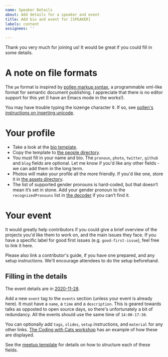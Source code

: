 ```yaml
---
name: Speaker Details
about: Add details for a speaker and event
title: Add bio and event for [SPEAKER]
labels: content
assignees: ''

---
```


Thank you very much for joining us! It would be great if you could fill in some details.

# A note on file formats
The `pm` format is inspired by [pollen markup syntax](https://docs.racket-lang.org/pollen/), a programmable xml-like format for semantic document publishing.  I appreciate that there is no editor support for this yet (I have an Emacs mode in the works!). 

You may have trouble typing the lozenge character ◊. If so, see [pollen's instructions on inserting unicode](https://docs.racket-lang.org/pollen/pollen-command-syntax.html).

# Your profile
 - Take a look at the [bio template](https://github.com/lsug/lsug-website/blob/master/server/src/main/resources/people-template.pm).  
 - Copy the template to [the people directory](https://github.com/lsug/lsug-website/tree/master/server/src/main/resources/people).
 - You must fill in your name and bio. The `pronoun`, `photo`, `twitter`, `github` and `blog` fields are optional. 
    Let me know if you'd like any other fields - we can add them in the long term.
 - Photos will make your profile all the more friendly. If you'd like one, store it in [the assets directory](https://github.com/lsug/lsug-website/tree/master/web/assets).
 - The list of supported gender pronouns is hard-coded, but that doesn’t mean it’s set in stone. Add your gender pronoun to the `recognizedPronouns` list in [the decoder](https://github.com/lsug/lsug-website/blob/master/server/src/main/scala/lsug/markup/Decoders.scala) if you can’t find it.

# Your event

It would greatly help contributors if you could give a brief overview of the projects you'd like them to work on, and the main issues they face. If you have a specific label for good first issues (e.g. `good-first-issue`), feel free to link it here.

Please also link a contributor's guide, if you have one prepared, and any setup instructions. We'll encourage attendees to do the setup beforehand.

## Filling in the details

The event details are in [2020-11-28](https://github.com/lsug/lsug-website/blob/master/server/src/main/resources/meetups/2020-11-28.pm).

Add a new `event` tag to the `events` section (unless your event is already here). It must have a `name`, a `time` and a `description`. This is geared towards talks as opposted to open source days, so there's unfortunately a bit of redundancy.  All the events should use the same time of `14:00-17:30`.

You can optionally add `tags`, `slides`, `setup` instructions, and `material` for any other links.  [The Coding with Cats workshop](https://www.lsug.co.uk/events/2020-03-06/0) has an example of how these are displayed.

See the [meetup template](https://github.com/lsug/lsug-website/blob/master/server/src/main/resources/meetup-template.pm) for details on how to structure each of these fields.
